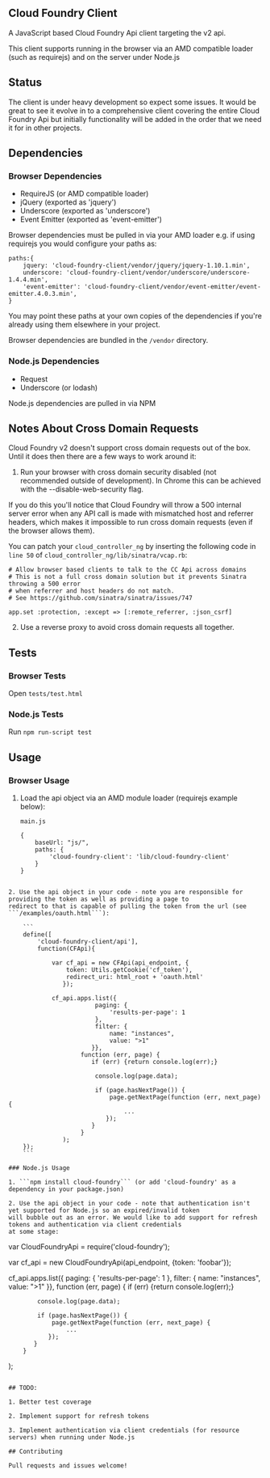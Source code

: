 ## Cloud Foundry Client

A JavaScript based Cloud Foundry Api client targeting the v2 api.

This client supports running in the browser via an AMD compatible loader (such as requirejs) and on the server under
Node.js

## Status

The client is under heavy development so expect some issues. It would be great to see it evolve in to a comprehensive
client covering the entire Cloud Foundry Api but initially functionality will be added in the order that we need it for
in other projects.

## Dependencies

### Browser Dependencies

* RequireJS (or AMD compatible loader)
* jQuery (exported as 'jquery')
* Underscore (exported as 'underscore')
* Event Emitter (exported as 'event-emitter')

Browser dependencies must be pulled in via your AMD loader e.g. if using requirejs you would configure your paths as:

```
paths:{
    jquery: 'cloud-foundry-client/vendor/jquery/jquery-1.10.1.min',
    underscore: 'cloud-foundry-client/vendor/underscore/underscore-1.4.4.min',
    'event-emitter': 'cloud-foundry-client/vendor/event-emitter/event-emitter.4.0.3.min',
}
```

You may point these paths at your own copies of the dependencies if you're already using them elsewhere in your project.

Browser dependencies are bundled in the ```/vendor``` directory.

### Node.js Dependencies

* Request
* Underscore (or lodash)

Node.js dependencies are pulled in via NPM

## Notes About Cross Domain Requests

Cloud Foundry v2 doesn't support cross domain requests out of the box. Until it does then there are a few ways to work
around it:

 1. Run your browser with cross domain security disabled (not recommended outside of development). In Chrome this can be
 achieved with the --disable-web-security flag.

  If you do this you'll notice that Cloud Foundry will throw a 500 internal server error when any API call is made with
  mismatched host and referrer headers, which makes it impossible to run cross domain requests (even if the browser
  allows them).

  You can patch your ```cloud_controller_ng``` by inserting the following code in ```line 50``` of
  ```cloud_controller_ng/lib/sinatra/vcap.rb```:

  ```
  # Allow browser based clients to talk to the CC Api across domains
  # This is not a full cross domain solution but it prevents Sinatra throwing a 500 error
  # when referrer and host headers do not match.
  # See https://github.com/sinatra/sinatra/issues/747

  app.set :protection, :except => [:remote_referrer, :json_csrf]
  
  ```

2. Use a reverse proxy to avoid cross domain requests all together.

## Tests

### Browser Tests

Open ```tests/test.html```

### Node.js Tests

Run ```npm run-script test```

## Usage

### Browser Usage

1. Load the api object via an AMD module loader (requirejs example below):
    ```
    main.js

    {
        baseUrl: "js/",
        paths: {
            'cloud-foundry-client': 'lib/cloud-foundry-client'
        }
    }
```

2. Use the api object in your code - note you are responsible for providing the token as well as providing a page to
redirect to that is capable of pulling the token from the url (see ```/examples/oauth.html```):

    ```
    define([
        'cloud-foundry-client/api'],
        function(CFApi){

            var cf_api = new CFApi(api_endpoint, {
                token: Utils.getCookie('cf_token'),
                redirect_uri: html_root + 'oauth.html'
               });

            cf_api.apps.list({
                        paging: {
                            'results-per-page': 1
                        },
                        filter: {
                            name: "instances",
                            value: ">1"
                       }},
                    function (err, page) {
                       if (err) {return console.log(err);}

                        console.log(page.data);

                        if (page.hasNextPage()) {
                            page.getNextPage(function (err, next_page) {
                                ...
                           });
                       }
                    }
               );
    });
    ```

### Node.js Usage

1. ```npm install cloud-foundry``` (or add 'cloud-foundry' as a dependency in your package.json)

2. Use the api object in your code - note that authentication isn't yet supported for Node.js so an expired/invalid token
will bubble out as an error. We would like to add support for refresh tokens and authentication via client credentials
at some stage:

 ```
 var CloudFoundryApi = require('cloud-foundry');

 var cf_api = new CloudFoundryApi(api_endpoint, {token: 'foobar'});

 cf_api.apps.list({
            paging: {
                'results-per-page': 1
            },
            filter: {
                name: "instances",
                value: ">1"
           }},
        function (err, page) {
           if (err) {return console.log(err);}

            console.log(page.data);

            if (page.hasNextPage()) {
                page.getNextPage(function (err, next_page) {
                    ...
               });
           }
        }
   );

 ```

## TODO:

1. Better test coverage

2. Implement support for refresh tokens

3. Implement authentication via client credentials (for resource servers) when running under Node.js

## Contributing

Pull requests and issues welcome!